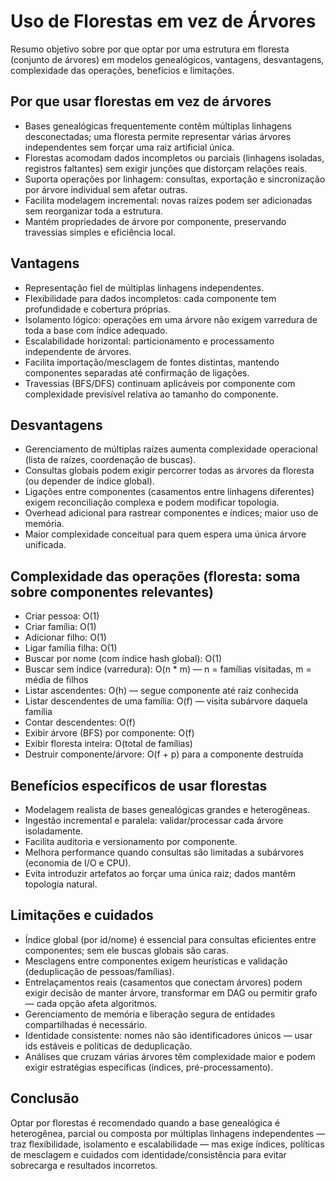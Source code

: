 # Uso de Florestas em vez de Árvores

Resumo objetivo sobre por que optar por uma estrutura em floresta (conjunto de
árvores) em modelos genealógicos, vantagens, desvantagens, complexidade das
operações, benefícios e limitações.

## Por que usar florestas em vez de árvores

- Bases genealógicas frequentemente contêm múltiplas linhagens desconectadas;
  uma floresta permite representar várias árvores independentes sem forçar uma
  raiz artificial única.
- Florestas acomodam dados incompletos ou parciais (linhagens isoladas,
  registros faltantes) sem exigir junções que distorçam relações reais.
- Suporta operações por linhagem: consultas, exportação e sincronização por
  árvore individual sem afetar outras.
- Facilita modelagem incremental: novas raízes podem ser adicionadas sem
  reorganizar toda a estrutura.
- Mantém propriedades de árvore por componente, preservando travessias simples e
  eficiência local.

## Vantagens

- Representação fiel de múltiplas linhagens independentes.
- Flexibilidade para dados incompletos: cada componente tem profundidade e
  cobertura próprias.
- Isolamento lógico: operações em uma árvore não exigem varredura de toda a base
  com índice adequado.
- Escalabilidade horizontal: particionamento e processamento independente de
  árvores.
- Facilita importação/mesclagem de fontes distintas, mantendo componentes
  separadas até confirmação de ligações.
- Travessias (BFS/DFS) continuam aplicáveis por componente com complexidade
  previsível relativa ao tamanho do componente.

## Desvantagens

- Gerenciamento de múltiplas raízes aumenta complexidade operacional (lista de
  raízes, coordenação de buscas).
- Consultas globais podem exigir percorrer todas as árvores da floresta (ou
  depender de índice global).
- Ligações entre componentes (casamentos entre linhagens diferentes) exigem
  reconciliação complexa e podem modificar topologia.
- Overhead adicional para rastrear componentes e índices; maior uso de memória.
- Maior complexidade conceitual para quem espera uma única árvore unificada.

## Complexidade das operações (floresta: soma sobre componentes relevantes)

- Criar pessoa: O(1)
- Criar família: O(1)
- Adicionar filho: O(1)
- Ligar família filha: O(1)
- Buscar por nome (com índice hash global): O(1)
- Buscar sem índice (varredura): O(n \* m) — n = famílias visitadas, m = média
  de filhos
- Listar ascendentes: O(h) — segue componente até raiz conhecida
- Listar descendentes de uma família: O(f) — visita subárvore daquela família
- Contar descendentes: O(f)
- Exibir árvore (BFS) por componente: O(f)
- Exibir floresta inteira: O(total de famílias)
- Destruir componente/árvore: O(f + p) para a componente destruída

## Benefícios específicos de usar florestas

- Modelagem realista de bases genealógicas grandes e heterogêneas.
- Ingestão incremental e paralela: validar/processar cada árvore isoladamente.
- Facilita auditoria e versionamento por componente.
- Melhora performance quando consultas são limitadas a subárvores (economia de
  I/O e CPU).
- Evita introduzir artefatos ao forçar uma única raiz; dados mantêm topologia
  natural.

## Limitações e cuidados

- Índice global (por id/nome) é essencial para consultas eficientes entre
  componentes; sem ele buscas globais são caras.
- Mesclagens entre componentes exigem heurísticas e validação (deduplicação de
  pessoas/famílias).
- Entrelaçamentos reais (casamentos que conectam árvores) podem exigir decisão
  de manter árvore, transformar em DAG ou permitir grafo — cada opção afeta
  algoritmos.
- Gerenciamento de memória e liberação segura de entidades compartilhadas é
  necessário.
- Identidade consistente: nomes não são identificadores únicos — usar ids
  estáveis e políticas de deduplicação.
- Análises que cruzam várias árvores têm complexidade maior e podem exigir
  estratégias específicas (índices, pré-processamento).

## Conclusão

Optar por florestas é recomendado quando a base genealógica é heterogênea,
parcial ou composta por múltiplas linhagens independentes — traz flexibilidade,
isolamento e escalabilidade — mas exige índices, políticas de mesclagem e
cuidados com identidade/consistência para evitar sobrecarga e resultados
incorretos.
